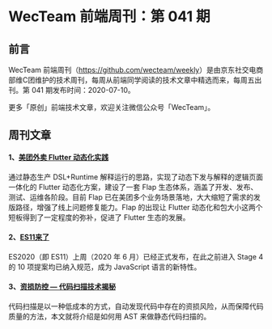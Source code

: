 # WecTeam 前端周刊：第 041 期

## 前言

WecTeam 前端周刊（<https://github.com/wecteam/weekly>）是由京东社交电商部维C团维护的技术周刊，每周从前端同学阅读的技术文章中精选而来，每周五出刊。第 041 期发布时间：2020-07-10。

更多「原创」前端技术文章，欢迎关注微信公众号「WecTeam」。

## 周刊文章

#### 1、[美团外卖 Flutter 动态化实践](https://www.infoq.cn/article/3ANv4CZkqLxBqvzMuDVj)

通过静态生产 DSL+Runtime 解释运行的思路，实现了动态下发与解释的逻辑页面一体化的 Flutter 动态化方案，建设了一套 Flap 生态体系，涵盖了开发、发布、测试、运维各阶段。目前 Flap 已在美团多个业务场景落地，大大缩短了需求的发版路径，增强了线上问题修复能力。Flap 的出现让 Flutter 动态化和包大小这两个短板得到了一定程度的弥补，促进了 Flutter 生态的发展。

#### 2、[ES11来了](https://mp.weixin.qq.com/s/ID9_jAev7JHDnZfeqOQLdw?scene=25#wechat_redirect)

ES2020（即 ES11）上周（2020 年 6 月）已经正式发布，在此之前进入 Stage 4 的 10 项提案均已纳入规范，成为 JavaScript 语言的新特性。

#### 3、[资损防控 — 代码扫描技术揭秘](https://mp.weixin.qq.com/s/3YEBGCYWkaSXusNnqu_viA)

代码扫描是以一种低成本的方式，自动发现代码中存在的资损风险，从而保障代码质量的方法，本文就将介绍是如何用 AST 来做静态代码扫描的。